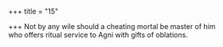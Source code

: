 +++
title = "15"

+++
Not by any wile should a cheating mortal be master of him  
who offers ritual service to Agni with gifts of oblations.  